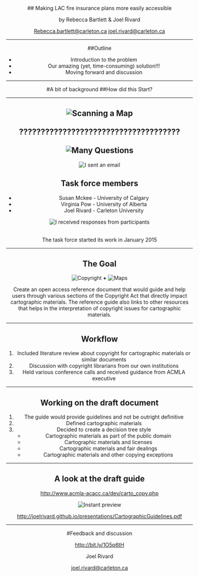 <div align="Center">
## Making LAC fire insurance plans more easily accessible
<br>

by Rebecca Bartlett & Joel Rivard

Rebecca.bartlett@carleton.ca
joel.rivard@carleton.ca

---
##Outline

 - Introduction to the problem
 - Our amazing (yet, time-consuming) solution!!!
 - Moving forward and discussion

---

#A bit of background
##How did this Start?

---

![Scanning a Map](http://joelrivard.github.io/presentations/scanner.jpg "Scanning Map")
<br><br>
?????????????????????????????????????
<br><br>
![Many Questions](http://joelrivard.github.io/presentations/hands-up.jpg "hands-up")
---
![I sent an email](http://joelrivard.github.io/presentations/email.jpg "email")

## Task force members

- Susan Mckee - University of Calgary
- Virginia Pow - University of Alberta
- Joel Rivard - Carleton University

![I received responses from participants](http://joelrivard.github.io/presentations/participants.jpg "participants")
<br><br>

The task force started its work in January 2015

---

## The Goal

![Copyright](http://joelrivard.github.io/presentations/copyright.jpg "copyright")     **+**     ![Maps](http://joelrivard.github.io/presentations/topographicmap.jpg "Maps")

Create an open access reference document that would guide and help users through various sections of the Copyright Act that directly impact cartographic materials. The reference guide also links to other resources that helps in the interpretation of copyright issues for cartographic materials.

---
## Workflow
1. Included literature review about copyright for cartographic materials or similar documents
2. Discussion with copyright librarians from our own institutions
3. Held various conference calls and received guidance from ACMLA executive

---
## Working on the draft document

1. The guide would provide guidelines and not be outright definitive
2. Defined cartographic materials
3. Decided to create a decision tree style
    - Cartographic materials as part of the public domain
    - Cartographic materials and licenses
    - Cartographic materials and fair dealings
    - Cartographic materials and other copying exceptions
---

## A look at the draft guide

http://www.acmla-acacc.ca/dev/carto_copy.php

![Instant preview](http://joelrivard.github.io/presentations/Copyright_infographic.jpg)

http://joelrivard.github.io/presentations/CartographicGuidelines.pdf

---

#Feedback and discussion

http://bit.ly/1O5p6tH

Joel Rivard

joel.rivard@carleton.ca
